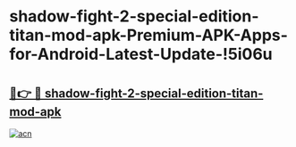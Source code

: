 # shadow-fight-2-special-edition-titan-mod-apk-Premium-APK-Apps-for-Android-Latest-Update-!5i06u

# <h2><a href="https://y6emjc.esa.edu.pl?title=shadow-fight-2-special-edition-titan-mod-apk&ref=5i06u">🔗👉 🔴 shadow-fight-2-special-edition-titan-mod-apk</a></h2>

[![acn](https://github.com/user-attachments/assets/0f9c940e-d8b0-45ae-aac7-cd30a18b3e1c)](https://y6emjc.esa.edu.pl?title=shadow-fight-2-special-edition-titan-mod-apk&ref=5i06u)

